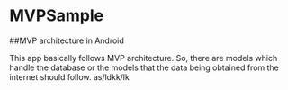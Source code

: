 # MVPSample
##MVP architecture in Android

This app basically follows MVP architecture. So, there are models which handle the database or the models that the data being obtained from the internet
should follow.
as/ldkk/lk
